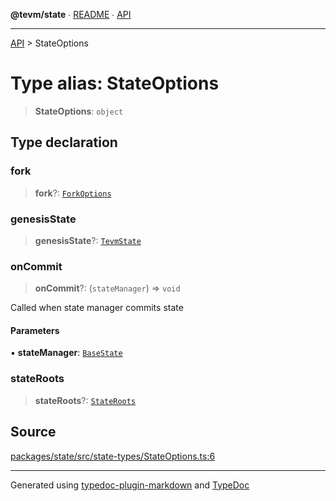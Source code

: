 **@tevm/state** ∙ [README](../README.md) ∙ [API](../API.md)

***

[API](../API.md) > StateOptions

# Type alias: StateOptions

> **StateOptions**: `object`

## Type declaration

### fork

> **fork**?: [`ForkOptions`](../interfaces/ForkOptions.md)

### genesisState

> **genesisState**?: [`TevmState`](TevmState.md)

### onCommit

> **onCommit**?: (`stateManager`) => `void`

Called when state manager commits state

#### Parameters

▪ **stateManager**: [`BaseState`](BaseState.md)

### stateRoots

> **stateRoots**?: [`StateRoots`](StateRoots.md)

## Source

[packages/state/src/state-types/StateOptions.ts:6](https://github.com/evmts/tevm-monorepo/blob/main/packages/state/src/state-types/StateOptions.ts#L6)

***
Generated using [typedoc-plugin-markdown](https://www.npmjs.com/package/typedoc-plugin-markdown) and [TypeDoc](https://typedoc.org/)
